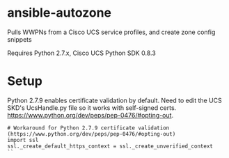 ansible-autozone
================

Pulls WWPNs from a Cisco UCS service profiles, and create zone config snippets 

Requires Python 2.7.x, Cisco UCS Python SDK 0.8.3

# Setup

Python 2.7.9 enables certificate validation by default.  Need to edit the UCS SKD's UcsHandle.py file so it works with self-signed certs.  https://www.python.org/dev/peps/pep-0476/#opting-out.

```
# Workaround for Python 2.7.9 certificate validation (https://www.python.org/dev/peps/pep-0476/#opting-out)
import ssl
ssl._create_default_https_context = ssl._create_unverified_context
``